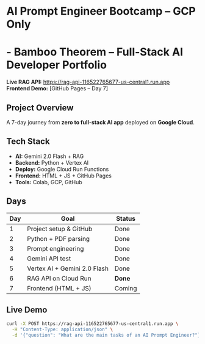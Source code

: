 # AI Prompt Engineer Bootcamp – GCP Only

# - Bamboo Theorem – Full-Stack AI Developer Portfolio

**Live RAG API:** https://rag-api-116522765677-us-central1.run.app  
**Frontend Demo:** [GitHub Pages – Day 7]  

## Project Overview
A 7-day journey from **zero to full-stack AI app** deployed on **Google Cloud**.

## Tech Stack
- **AI:** Gemini 2.0 Flash + RAG
- **Backend:** Python + Vertex AI
- **Deploy:** Google Cloud Run Functions
- **Frontend:** HTML + JS + GitHub Pages
- **Tools:** Colab, GCP, GitHub

## Days
| Day | Goal | Status |
|-----|------|--------|
| 1 | Project setup & GitHub | Done |
| 2 | Python + PDF parsing | Done |
| 3 | Prompt engineering | Done |
| 4 | Gemini API test | Done |
| 5 | Vertex AI + Gemini 2.0 Flash | Done |
| 6 | RAG API on Cloud Run | **Done** |
| 7 | Frontend (HTML + JS) | Coming |

## Live Demo
```bash
curl -X POST https://rag-api-116522765677-us-central1.run.app \
  -H "Content-Type: application/json" \
  -d '{"question": "What are the main tasks of an AI Prompt Engineer?"}'